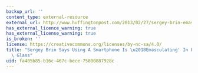 ```yaml
---
backup_url: ''
content_type: external-resource
external_url: http://www.huffingtonpost.com/2013/02/27/sergey-brin-emasculating_n_2776389.html?utm_hp_ref=tw
has_external_licence_warning: true
has_external_license_warning: true
is_broken: ''
license: https://creativecommons.org/licenses/by-nc-sa/4.0/
title: "Sergey Brin Says Using A Smartphone Is \u2018Emasculating' In Push For Google\
  \ Glass"
uid: fa405b85-b16c-467c-bece-75800887928c
---
```

